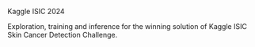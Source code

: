 Kaggle ISIC 2024

Exploration, training and inference for the winning solution of Kaggle ISIC Skin Cancer Detection Challenge.
